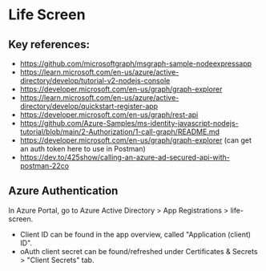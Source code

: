 # Life Screen

## Key references:
* https://github.com/microsoftgraph/msgraph-sample-nodeexpressapp
* https://learn.microsoft.com/en-us/azure/active-directory/develop/tutorial-v2-nodejs-console
* https://developer.microsoft.com/en-us/graph/graph-explorer
* https://learn.microsoft.com/en-us/azure/active-directory/develop/quickstart-register-app
* https://developer.microsoft.com/en-us/graph/rest-api
* https://github.com/Azure-Samples/ms-identity-javascript-nodejs-tutorial/blob/main/2-Authorization/1-call-graph/README.md
* https://developer.microsoft.com/en-us/graph/graph-explorer (can get an auth token here to use in Postman)
* https://dev.to/425show/calling-an-azure-ad-secured-api-with-postman-22co

## Azure Authentication
In Azure Portal, go to Azure Active Directory > App Registrations > life-screen.

- Client ID can be found in the app overview, called "Application (client) ID".
- oAuth client secret can be found/refreshed under Certificates & Secrets > "Client Secrets" tab.
